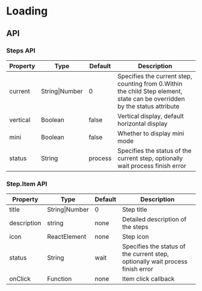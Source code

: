 # Loading 

<example />

## API

### Steps API

| Property | Type | Default | Description |
| --- | --- | --- | --- |
| current | String\|Number | 0 | Specifies the current step, counting from 0.Within the child Step element, state can be overridden by the status attribute |
| vertical | Boolean | false | Vertical display, default horizontal display |
| mini | Boolean | false | Whether to display mini mode |
| status | String | process | Specifies the status of the current step, optionally wait process finish error |

### Step.Item API

| Property | Type | Default | Description |
| --- | --- | --- | --- |
| title | String\|Number | 0 | Step title |
| description | string | none | Detailed description of the steps |
| icon | ReactElement | none | Step icon |
| status | String | wait | Specifies the status of the current step, optionally wait process finish error |
| onClick | Function | none | Item click callback |

